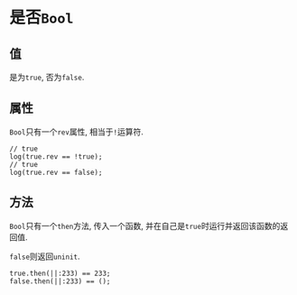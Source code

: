 # 是否`Bool`

## 值

是为`true`, 否为`false`.

## 属性

`Bool`只有一个`rev`属性, 相当于`!`运算符. 

```ks
// true
log(true.rev == !true);
// true
log(true.rev == false);
```

## 方法

`Bool`只有一个`then`方法, 传入一个函数, 并在自己是`true`时运行并返回该函数的返回值. 

`false`则返回`uninit`.

```ks
true.then(||:233) == 233;
false.then(||:233) == ();
```
